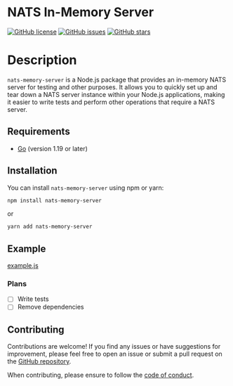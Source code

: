 # NATS In-Memory Server

[![GitHub license](https://img.shields.io/github/license/Llirik1337/nats-memory-server)](https://github.com/Llirik1337/nats-memory-server/blob/main/LICENSE)
[![GitHub issues](https://img.shields.io/github/issues/Llirik1337/nats-memory-server)](https://github.com/Llirik1337/nats-memory-server/issues)
[![GitHub stars](https://img.shields.io/github/stars/Llirik1337/nats-memory-server)](https://github.com/Llirik1337/nats-memory-server/stargazers)

# Description

`nats-memory-server` is a Node.js package that provides an in-memory NATS server for testing and other purposes. It allows you to quickly set up and tear down a NATS server instance within your Node.js applications, making it easier to write tests and perform other operations that require a NATS server.

## Requirements

- [Go](https://golang.org/) (version 1.19 or later)

## Installation

You can install `nats-memory-server` using npm or yarn:

```bash
npm install nats-memory-server
```

or

```bash
yarn add nats-memory-server
```

## Example

[example.js](https://github.com/Llirik1337/nats-memory-server/blob/main/example.js)

### Plans

- [ ] Write tests
- [ ] Remove dependencies

## Contributing

Contributions are welcome! If you find any issues or have suggestions for improvement, please feel free to open an issue or submit a pull request on the [GitHub repository](https://github.com/Llirik1337/nats-memory-server).

When contributing, please ensure to follow the [code of conduct](https://github.com/Llirik1337/nats-memory-server/blob/main/CODE_OF_CONDUCT.md).
